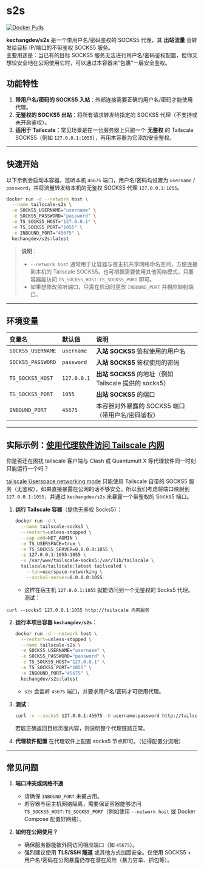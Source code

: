 # s2s

[![Docker Pulls](https://img.shields.io/docker/pulls/kechangdev/s2s?style=flat-square)](https://hub.docker.com/r/kechangdev/s2s)

**kechangdev/s2s** 是一个带用户名/密码鉴权的 SOCKS5 代理，其 **出站流量** 会转发给目标 IP/端口的不带鉴权 SOCKS5 服务。  
主要用途是：当已有的目标 SOCKS5 服务无法进行用户名/密码鉴权配置，但你又想较安全地在公网使用它时，可以通过本容器来“包裹”一层安全鉴权。

## 功能特性

1. **带用户名/密码的 SOCKS5 入站**：外部连接需要正确的用户名/密码才能使用代理。  
2. **无鉴权的 SOCKS5 出站**：将所有请求转发给指定的 SOCKS5 代理（不支持或未开启鉴权）。  
3. **适用于 Tailscale**：常见场景是在一台服务器上只跑一个 **无鉴权** 的 Tailscale SOCKS5（例如 `127.0.0.1:1055`），再用本容器为它添加安全鉴权。

---

## 快速开始

以下示例会启动本容器，监听本机 `45675` 端口，用户名/密码均设置为 `username` / `password`，并将流量转发给本机的无鉴权 SOCKS5 代理 `127.0.0.1:1055`。

```bash
docker run -d --network host \
  --name tailscale-s2s \
  -e SOCKS5_USERNAME="username" \
  -e SOCKS5_PASSWORD="password" \
  -e TS_SOCKS5_HOST="127.0.0.1" \
  -e TS_SOCKS5_PORT="1055" \
  -e INBOUND_PORT="45675" \
  kechangdev/s2s:latest
```

> **说明**：  
> - `--network host` 通常用于让容器与宿主机共享网络命名空间，方便连接到本机的 Tailscale SOCKS5。也可根据需要使用其他网络模式，只要容器能访问 `TS_SOCKS5_HOST:TS_SOCKS5_PORT` 即可。  
> - 如果想修改监听端口，只需在启动时更改 `INBOUND_PORT` 并相应映射端口。  

---

## 环境变量

| 变量名            | 默认值       | 说明                                                         |
|:------------------|:------------|:------------------------------------------------------------|
| `SOCKS5_USERNAME` | `username`  | **入站 SOCKS5** 鉴权使用的用户名                            |
| `SOCKS5_PASSWORD` | `password`  | **入站 SOCKS5** 鉴权使用的密码                              |
| `TS_SOCKS5_HOST`  | `127.0.0.1` | **出站 SOCKS5** 的地址（例如 Tailscale 提供的 socks5）      |
| `TS_SOCKS5_PORT`  | `1055`      | **出站 SOCKS5** 的端口                                      |
| `INBOUND_PORT`    | `45675`     | 本容器对外暴露的 SOCKS5 端口（带用户名/密码鉴权）            |

---

## 实际示例：[使用代理软件访问 Tailscale 内网](https://blog.kechang.uk/en/article/1874fa24-e032-809f-bfe6-f00939247328)
你是否还在困扰 tailscale 客户端与 Clash 或 Quantumult X 等代理软件同一时刻只能运行一个吗？

[tailscale Userspace networking mode](https://tailscale.com/kb/1112/userspace-networking) 只能使用 Tailscale 自带的 SOCKS5 服务（无鉴权），如果直接暴露在公网的话不够安全。所以我们考虑将端口映射到 `127.0.0.1:1055`，并通过 `kechangdev/s2s` 来暴露一个带鉴权的 Socks5 端口。

1. **运行 Tailscale 容器**（提供无鉴权 Socks5）：
   ```bash
   docker run -d \
     --name tailscale-socks5 \
     --restart=unless-stopped \
     --cap-add=NET_ADMIN \
     -e TS_USERSPACE=true \
     -e TS_SOCKS5_SERVER=0.0.0.0:1055 \
     -p 127.0.0.1:1055:1055 \
     -v /var/www/tailscale-socks5:/var/lib/tailscale \
     tailscale/tailscale:latest tailscaled \
       --tun=userspace-networking \
       --socks5-server=0.0.0.0:1055
   ```
   - 这样在宿主机 `127.0.0.1:1055` 就能访问到一个无鉴权的 Socks5 代理。
测试：
```
curl --socks5 127.0.0.1:1055 http://tailscale 内网服务
```

2. **运行本项目容器 `kechangdev/s2s`**：
   ```bash
   docker run -d --network host \
     --restart=unless-stopped \
     --name tailscale-s2s \
     -e SOCKS5_USERNAME="username" \
     -e SOCKS5_PASSWORD="password" \
     -e TS_SOCKS5_HOST="127.0.0.1" \
     -e TS_SOCKS5_PORT="1055" \
     -e INBOUND_PORT="45675" \
     kechangdev/s2s:latest
   ```
   - `s2s` 会监听 `45675` 端口，并要求用户名/密码才可使用代理。

3. **测试**：
   ```bash
   curl -v --socks5 127.0.0.1:45675 -U username:password http://tailscale 内网服务
   ```
   若能正确返回目标页面内容，则说明整个代理链路正常。

4. **代理软件配置**
   在代理软件上配置 socks5 节点即可。（记得配置分流哦）
---

## 常见问题

1. **端口冲突或网络不通**  
   - 请确保 `INBOUND_PORT` 未被占用。  
   - 若容器与宿主机网络隔离，需要保证容器能够访问 `TS_SOCKS5_HOST:TS_SOCKS5_PORT`（例如使用 `--network host` 或 Docker Compose 配置好网络）。

2. **如何在公网使用？**  
   - 确保服务器能被外网访问相应端口（如 `45675`）。  
   - 强烈建议使用 **TLS/SSH 隧道** 或其他方式加固安全。仅使用 SOCKS5 + 用户名/密码在公网暴露仍存在潜在风险（暴力穷举、抓包等）。
